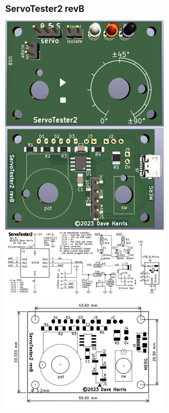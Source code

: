 # ServoTester2 revB

![revB](ServoTester2_PCB_front.png "revB front")
![revB](ServoTester2_PCB_back.png "revB back")
![revB](revB%20schematic.png "revB schematic")
![revB](revB_PCB_outline..png "PCB outline")
